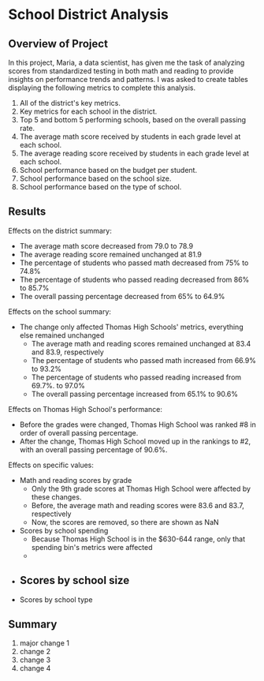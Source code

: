 # School District Analysis

## Overview of Project
In this project, Maria, a data scientist, has given me the task of analyzing scores from standardized testing in both math and reading to provide insights on performance trends and patterns. I was asked to create tables displaying the following metrics to complete this analysis.

1. All of the district's key metrics.
2. Key metrics for each school in the district.
3. Top 5 and bottom 5 performing schools, based on the overall passing rate.
4. The average math score received by students in each grade level at each school.
5. The average reading score received by students in each grade level at each school.
6. School performance based on the budget per student.
7. School performance based on the school size.
8. School performance based on the type of school.

## Results
Effects on the district summary:
- The average math score decreased from 79.0 to 78.9
- The average reading score remained unchanged at 81.9
- The percentage of students who passed math decreased from 75% to 74.8%
- The percentage of students who passed reading decreased from 86% to 85.7%
- The overall passing percentage decreased from 65% to 64.9%

Effects on the school summary:
- The change only affected Thomas High Schools' metrics, everything else remained unchanged
  - The average math and reading scores remained unchanged at 83.4 and 83.9, respectively
  - The percentage of students who passed math increased from 66.9% to 93.2%
  - The percentage of students who passed reading increased from 69.7%. to 97.0%
  - The overall passing percentage increased from 65.1% to 90.6%

Effects on Thomas High School's performance:
- Before the grades were changed, Thomas High School was ranked #8 in order of overall passing percentage.
- After the change, Thomas High School moved up in the rankings to #2, with an overall passing percentage of 90.6%.

Effects on specific values:
- Math and reading scores by grade
  - Only the 9th grade scores at Thomas High School were affected by these changes.
  - Before, the average math and reading scores were 83.6 and 83.7, respectively
  - Now, the scores are removed, so there are shown as NaN
- Scores by school spending
  - Because Thomas High School is in the $630-644 range, only that spending bin's metrics were affected
  - 
- Scores by school size
  - 
- Scores by school type

## Summary
1. major change 1
2. change 2
3. change 3
4. change 4
